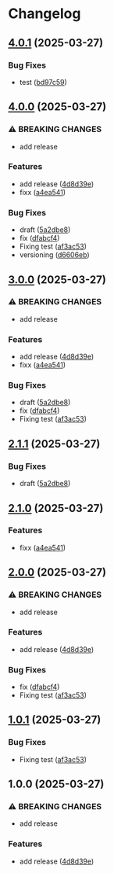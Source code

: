# Changelog

## [4.0.1](https://github.com/takost/go-example/compare/v4.0.0...v4.0.1) (2025-03-27)


### Bug Fixes

* test ([bd97c59](https://github.com/takost/go-example/commit/bd97c59ae28be50ebc4c2a894674014534786083))

## [4.0.0](https://github.com/takost/go-example/compare/v3.0.0...v4.0.0) (2025-03-27)


### ⚠ BREAKING CHANGES

* add release

### Features

* add release ([4d8d39e](https://github.com/takost/go-example/commit/4d8d39e9631b4d977b043b67f7026f3071b01549))
* fixx ([a4ea541](https://github.com/takost/go-example/commit/a4ea541c7917ad88774b6fda022a998787c21e5a))


### Bug Fixes

* draft ([5a2dbe8](https://github.com/takost/go-example/commit/5a2dbe858b1ed1ab452e9430f12cdec47216f05b))
* fix ([dfabcf4](https://github.com/takost/go-example/commit/dfabcf46fcee8622b843adc29bc89c85cda4baef))
* Fixing test ([af3ac53](https://github.com/takost/go-example/commit/af3ac53a008d1856ac165a386c4efd0c8eff5638))
* versioning ([d6606eb](https://github.com/takost/go-example/commit/d6606ebe3c978f35f6e086ba32ff9ba5eec01fe7))

## [3.0.0](https://github.com/takost/go-example/compare/v2.1.1...v3.0.0) (2025-03-27)


### ⚠ BREAKING CHANGES

* add release

### Features

* add release ([4d8d39e](https://github.com/takost/go-example/commit/4d8d39e9631b4d977b043b67f7026f3071b01549))
* fixx ([a4ea541](https://github.com/takost/go-example/commit/a4ea541c7917ad88774b6fda022a998787c21e5a))


### Bug Fixes

* draft ([5a2dbe8](https://github.com/takost/go-example/commit/5a2dbe858b1ed1ab452e9430f12cdec47216f05b))
* fix ([dfabcf4](https://github.com/takost/go-example/commit/dfabcf46fcee8622b843adc29bc89c85cda4baef))
* Fixing test ([af3ac53](https://github.com/takost/go-example/commit/af3ac53a008d1856ac165a386c4efd0c8eff5638))

## [2.1.1](https://github.com/takost/go-example/compare/v2.1.0...v2.1.1) (2025-03-27)


### Bug Fixes

* draft ([5a2dbe8](https://github.com/takost/go-example/commit/5a2dbe858b1ed1ab452e9430f12cdec47216f05b))

## [2.1.0](https://github.com/takost/go-example/compare/v2.0.0...v2.1.0) (2025-03-27)


### Features

* fixx ([a4ea541](https://github.com/takost/go-example/commit/a4ea541c7917ad88774b6fda022a998787c21e5a))

## [2.0.0](https://github.com/takost/go-example/compare/v1.0.1...v2.0.0) (2025-03-27)


### ⚠ BREAKING CHANGES

* add release

### Features

* add release ([4d8d39e](https://github.com/takost/go-example/commit/4d8d39e9631b4d977b043b67f7026f3071b01549))


### Bug Fixes

* fix ([dfabcf4](https://github.com/takost/go-example/commit/dfabcf46fcee8622b843adc29bc89c85cda4baef))
* Fixing test ([af3ac53](https://github.com/takost/go-example/commit/af3ac53a008d1856ac165a386c4efd0c8eff5638))

## [1.0.1](https://github.com/takost/go-example/compare/v1.0.0...v1.0.1) (2025-03-27)


### Bug Fixes

* Fixing test ([af3ac53](https://github.com/takost/go-example/commit/af3ac53a008d1856ac165a386c4efd0c8eff5638))

## 1.0.0 (2025-03-27)


### ⚠ BREAKING CHANGES

* add release

### Features

* add release ([4d8d39e](https://github.com/takost/go-example/commit/4d8d39e9631b4d977b043b67f7026f3071b01549))
